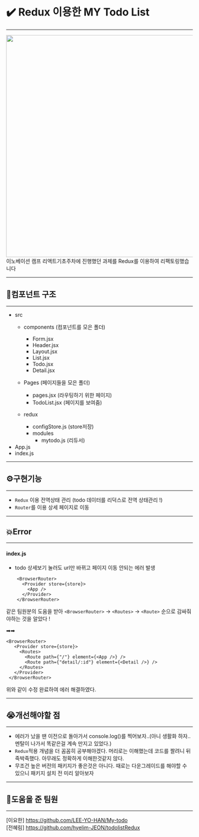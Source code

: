 # ✔️ Redux 이용한 MY Todo List
___ 
<img src="https://user-images.githubusercontent.com/110365677/186403234-d6d1f4a8-a755-4d56-ace6-bb907a82b723.png" width="800" height="600">
이노베이션 캠프 리액트기초주차에 진행했던 과제를 Redux를 이용하여 리팩토링했습니다  
  
___  
## 📂컴포넌트 구조  
___  
* src  
   + components (컴포넌트를 모은 폴더)  
     - Form.jsx  
     - Header.jsx  
     - Layout.jsx  
     - List.jsx  
     - Todo.jsx 
     - Detail.jsx  
       
   + Pages (페이지들을 모은 폴더)  
     - pages.jsx  (라우팅하기 위한 페이지)
     - TodoList.jsx (페이지를 보여줌)  
       
   + redux  
     - configStore.js (store저장)   
     - modules  
        + mytodo.js (리듀서)  
* App.js  
* index.js  
  
___  
## ⚙구현기능  
___  
* ```Redux``` 이용 전역상태 관리 (todo 데이터를 리덕스로 전역 상태관리 !)  
* ```Router```를 이용 상세 페이지로 이동  
___  
## 💥Error  
___  
#### index.js  
* todo 상세보기 눌러도 url만 바뀌고 페이지 이동 안되는 에러 발생  

~~~
    <BrowserRouter>
      <Provider store={store}>  
        <App />  
      </Provider>  
    </BrowserRouter>  
~~~
    
 같은 팀원분의 도움을 받아 ```<BrowserRouter>``` -> ```<Routes>``` -> ```<Route>``` 순으로 감싸줘야하는 것을 알았다 !  
   
 ➡➡ 
 ~~~
 <BrowserRouter>  
    <Provider store={store}>  
      <Routes>  
        <Route path={"/"} element={<App />} />  
        <Route path={"detail/:id"} element={<Detail />} />  
      </Routes>  
    </Provider>  
  </BrowserRouter>  
~~~
  위와 같이 수정 완료하여 에러 해결하였다.  
___   
## 😭개선해야할 점  
___   
* 에러가 났을 땐 이전으로 돌아가서 console.log()를 찍어보자..(아니 생활화 하자..멘탈이 나가서 똑같은걸 계속 만지고 있었다.)  
* ```Redux```적용 개념을 더 꼼꼼히 공부해야겠다. 머리로는 이해했는데 코드를 짤려니 뒤죽박죽했다. 아무래도 정확하게 이해한것같지 않다.
* 무조건 높은 버전의 패키지가 좋은것은 아니다. 때로는 다운그레이드를 해야할 수 있으니 패키지 설치 전 미리 알아보자  
___   
## 💪도움을 준 팀원  
___   
[이요한] https://github.com/LEE-YO-HAN/My-todo  
[전혜림] https://github.com/hyelim-JEON/todolistRedux
